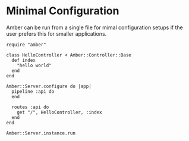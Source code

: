 # Minimal Configuration

Amber can be run from a single file for mimal configuration setups if the user prefers this for smaller applications.

```crystal
require "amber"

class HelloController < Amber::Controller::Base
  def index
    "hello world"
  end
end

Amber::Server.configure do |app|
  pipeline :api do
  end

  routes :api do
    get "/", HelloController, :index
  end
end

Amber::Server.instance.run
```
